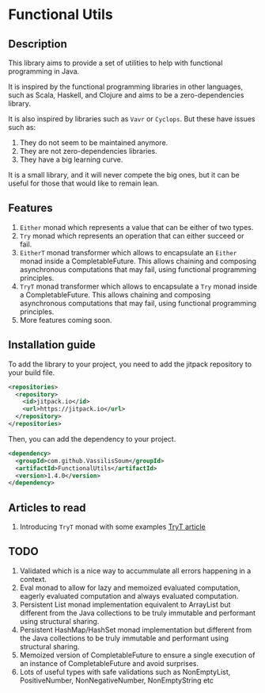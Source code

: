 # Functional Utils

## Description

This library aims to provide a set of utilities to help with functional programming in Java. 

It is inspired by the functional programming libraries in other languages, such as Scala, Haskell, and Clojure and aims 
to be a zero-dependencies library.

It is also inspired by libraries such as `Vavr` or `Cyclops`. But these have issues such as:
1. They do not seem to be maintained anymore.
2. They are not zero-dependencies libraries.
3. They have a big learning curve.

It is a small library, and it will never compete the big ones, but it can be useful for those that would like to remain lean.

## Features

1. `Either` monad which represents a value that can be either of two types.
2. `Try` monad which represents an operation that can either succeed or fail.
3. `EitherT` monad transformer which allows to encapsulate an `Either` monad inside a CompletableFuture. This allows chaining and composing asynchronous computations that may
fail, using functional programming principles.
4. `TryT` monad transformer which allows to encapsulate a `Try` monad inside a CompletableFuture. This allows chaining and composing asynchronous computations that may fail, using functional programming principles.
5. More features coming soon.

## Installation guide

To add the library to your project, you need to add the jitpack repository to your build file.

```xml
<repositories>
  <repository>
    <id>jitpack.io</id>
    <url>https://jitpack.io</url>
  </repository>
</repositories>

```

Then, you can add the dependency to your project.

```xml
<dependency>
  <groupId>com.github.VassilisSoum</groupId>
  <artifactId>FunctionalUtils</artifactId>
  <version>1.4.0</version>
</dependency>
```

## Articles to read

1. Introducing `TryT` monad with some examples [TryT article](https://www.catnipcoder.com/monad-transformer-in-java-part1)

## TODO
1. Validated which is a nice way to accummulate all errors happening in a context.
2. Eval monad to allow for lazy and memoized evaluated computation, eagerly evaluated computation and always evaluated computation.
3. Persistent List monad implementation equivalent to ArrayList but different from the Java collections to be truly immutable and performant using structural sharing.
4. Persistent HashMap/HashSet monad implementation but different from the Java collections to be truly immutable and performant using structural sharing.
5. Memoized version of CompletableFuture to ensure a single execution of an instance of CompletableFuture and avoid surprises.
6. Lots of useful types with safe validations such as NonEmptyList, PositiveNumber, NonNegativeNumber, NonEmptyString etc
